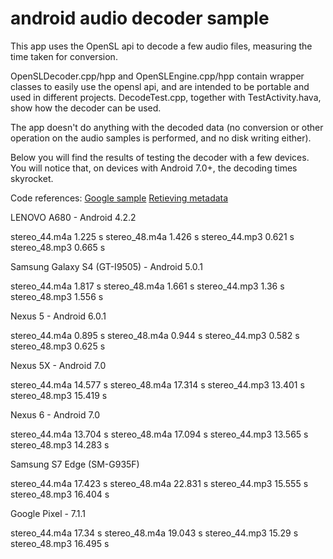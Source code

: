 # android audio decoder sample

This app uses the OpenSL api to decode a few audio files, measuring the time taken for conversion.

OpenSLDecoder.cpp/hpp and OpenSLEngine.cpp/hpp contain wrapper classes to easily use the opensl api, and are intended
to be portable and used in different projects. DecodeTest.cpp, together with TestActivity.hava, show how the
decoder can be used.

The app doesn't do anything with the decoded data (no conversion or other operation on the audio samples is
performed, and no disk writing either).

Below you will find the results of testing the decoder with a few devices. You will notice that, on devices with
Android 7.0+, the decoding times skyrocket.

Code references:
[Google sample](https://android.googlesource.com/platform/frameworks/wilhelm/+/master/tests/examples/slesTestDecodeToBuffQueue.cpp)
[Retieving metadata](https://groups.google.com/forum/#!topic/android-ndk/0x9jk-mEH60)

LENOVO A680 - Android 4.2.2

stereo_44.m4a   1.225 s
stereo_48.m4a   1.426 s
stereo_44.mp3   0.621 s
stereo_48.mp3   0.665 s

Samsung Galaxy S4 (GT-I9505) - Android 5.0.1

stereo_44.m4a   1.817 s
stereo_48.m4a   1.661 s
stereo_44.mp3   1.36 s
stereo_48.mp3   1.556 s

Nexus 5 - Android 6.0.1

stereo_44.m4a   0.895 s
stereo_48.m4a   0.944 s
stereo_44.mp3   0.582 s
stereo_48.mp3   0.625 s

Nexus 5X - Android 7.0

stereo_44.m4a   14.577 s
stereo_48.m4a   17.314 s
stereo_44.mp3   13.401 s
stereo_48.mp3   15.419 s

Nexus 6 - Android 7.0

stereo_44.m4a   13.704 s
stereo_48.m4a   17.094 s
stereo_44.mp3   13.565 s
stereo_48.mp3   14.283 s

Samsung S7 Edge (SM-G935F)

stereo_44.m4a   17.423 s
stereo_48.m4a   22.831 s
stereo_44.mp3   15.555 s
stereo_48.mp3   16.404 s

Google Pixel - 7.1.1

stereo_44.m4a   17.34 s
stereo_48.m4a   19.043 s
stereo_44.mp3   15.29 s
stereo_48.mp3   16.495 s